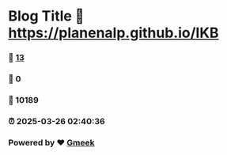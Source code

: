 # Blog Title :link: https://planenalp.github.io/IKB 
### :page_facing_up: [13](https://planenalp.github.io/IKB/tag.html) 
### :speech_balloon: 0 
### :hibiscus: 10189 
### :alarm_clock: 2025-03-26 02:40:36 
### Powered by :heart: [Gmeek](https://github.com/Meekdai/Gmeek)
